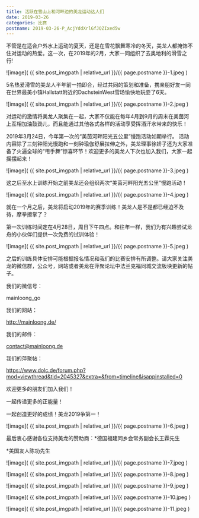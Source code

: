 ```yaml
---
title: 活跃在雪山上和河畔边的美龙运动达人们
date: 2019-03-26
categories: 比赛
postname: 2019-03-26-P_AcjYddXrlGfJQZIxed5w
---
```


不管是在适合户外水上运动的夏天，还是在雪花飘舞寒冷的冬天，美龙人都掩饰不住对运动的热爱。这一次，在2019年的2月，大家一同组织了去奥地利的滑雪之行!

![image]( {{ site.post_imgpath | relative_url }}/{{ page.postname }}-1.jpeg )

5名热爱滑雪的美龙人半年前一拍即合，经过共同的策划和准备，携亲朋好友一同在世界最美小镇Hallstatt附近的DachsteinWest雪场愉快地玩耍了6天。

![image]( {{ site.post_imgpath | relative_url }}/{{ page.postname }}-2.jpeg )

对运动的激情将美龙人聚集在一起，大家不仅能在每年4月到9月的周末在美茵河上互相加油鼓劲儿，而且能通过其他各式各样的活动享受挥洒汗水带来的快乐！

2019年3月24日，今年第一次的“美茵河畔阳光五公里”慢跑活动如期举行。 活动内容除了三刻钟阳光慢跑和一刻钟瑜伽舒展拉伸之外，美龙理事徐娇子还为大家准备了火遍全球的“甩手舞”惊喜环节！欢迎更多的美龙人下次也加入我们，大家一起摇摆起来！

![image]( {{ site.post_imgpath | relative_url }}/{{ page.postname }}-3.jpeg )

这之后至水上训练开始之前美龙还会组织两次“美茵河畔阳光五公里”慢跑活动！

![image]( {{ site.post_imgpath | relative_url }}/{{ page.postname }}-4.jpeg )

就在一个月之后，美龙将启动2019年的赛季训练！美龙人是不是都已经迫不及待，摩拳擦掌了？

第一次训练时间定在4月28日，周日下午四点。和往年一样，我们为有兴趣尝试龙舟的小伙伴们提供一次免费的试训体验！

![image]( {{ site.post_imgpath | relative_url }}/{{ page.postname }}-5.jpeg )

之后的训练具体安排可能根据报名情况和我们的比赛安排有所调整。请大家关注美龙的微信群，公众号，网站或者美龙在萍聚论坛中法兰克福同城交流板块更新的帖子。

我们的微信号：

mainloong_go

我们的网站：

http://mainloong.de/

我们的邮件：

contact@mainloong.de

我们的萍聚帖：

https://www.dolc.de/forum.php?mod=viewthread&tid=2045327&extra=&from=timeline&isappinstalled=0

欢迎更多的朋友们加入我们！

一起传递更多的正能量！

一起创造更好的成绩！美龙2019争第一！

![image]( {{ site.post_imgpath | relative_url }}/{{ page.postname }}-6.jpeg )

最后衷心感谢各位支持美龙的赞助商：*德国福建同乡会常务副会长王霖先生

*美国友人陈功先生

![image]( {{ site.post_imgpath | relative_url }}/{{ page.postname }}-7.jpeg )

![image]( {{ site.post_imgpath | relative_url }}/{{ page.postname }}-8.jpeg )

![image]( {{ site.post_imgpath | relative_url }}/{{ page.postname }}-9.jpeg )

![image]( {{ site.post_imgpath | relative_url }}/{{ page.postname }}-10.jpeg )

![image]( {{ site.post_imgpath | relative_url }}/{{ page.postname }}-11.jpeg )